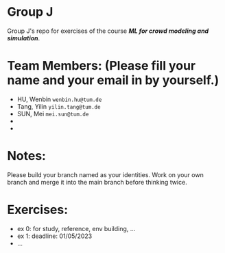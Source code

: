 # Group J
Group J's repo for exercises of the course ***ML for crowd modeling and simulation***.

# Team Members: (Please fill your name and your email in by yourself.)
 - HU, Wenbin ```wenbin.hu@tum.de``` 
 - Tang, Yilin ```yilin.tang@tum.de```
 - SUN, Mei   ```mei.sun@tum.de```
 -
 -
 
# Notes:
Please build your branch named as your identities. Work on your own branch and merge it into the main branch before thinking twice. 

# Exercises:
 - ex 0: for study, reference, env building, ...
 - ex 1: deadline: 01/05/2023
 - ...
